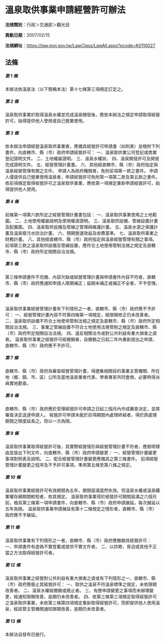 # 溫泉取供事業申請經營許可辦法

**法規類別**：行政＞交通部＞觀光目

**異動日期**：2007/02/15  

**法規網址**：https://law.moj.gov.tw/LawClass/LawAll.aspx?pcode=K0110027





## 法條
##### 第 1 條
本辦法依溫泉法（以下簡稱本法）第十七條第三項規定訂定之。

##### 第 2 條
溫泉取供事業於取得溫泉水權並完成溫泉開發後，應依本辦法之規定申請取得經營許可，始得提供他人使用或自己營業使用。

##### 第 3 條
依本辦法申請經營溫泉取供事業者，應備具經營許可申請書（如附表）並檢附下列書件，向直轄市、縣（市）政府申請經營許可：
一、溫泉取供業公司登記或商業登記證明文件。
二、土地權屬證明。
三、溫泉水權狀。
四、溫泉開發許可及開發完成證明文件。
五、經營管理計畫書。
六、其他經直轄市、縣（市）政府指定與溫泉經營管理有關之文件。
申請人為政府機關者，免附前項第一款之書件。
申請人僅提供自己營業使用溫泉者，申請經營許可免附第一項第二款及第五款之書件。
依前項規定取得經營許可之溫泉取供事業，應依第一項規定重新申請經營許可，始得提供他人使用。

##### 第 4 條
前條第一項第六款所定之經營管理計畫書包括：
一、溫泉取供事業使用之土地範圍。
二、土地使用權屬說明及使用權源證明。
三、溫泉取供設備、管線設置計畫及配置圖。
四、溫泉取供設備及管線之管理與維護計畫。
五、溫泉水源之保護計畫及溫泉廢污水防治計畫。
六、預期營運效益及收費基準。
七、溫泉取供事業之財務計畫。
八、其他經直轄市、縣（市）政府指定與溫泉經營管理有關之事項。
前項第三款之溫泉取供設備及管線設置，應符合土地使用管制法規之規定及直轄市、縣（市）政府所定相關自治法規。

##### 第 5 條
第三條申請書件不完備、內容欠缺或經營管理計畫與申請書件內容不符者，直轄市、縣（市）政府應通知申請人限期補正；屆期未補正或補正不全者，不予受理。

##### 第 6 條
溫泉取供事業經營管理計畫有下列情形之一者，直轄市、縣（市）政府應不予許可：
一、經營管理計畫內容不符第四條第一項規定，經限期修正仍未改善者。
二、溫泉取供設備不符合土地使用管制法規之規定及直轄市、縣（市）政府所定相關自治法規。
三、事業之管線設置不符合土地使用法規管制之規定及直轄市、縣（市）政府所定相關自治法規。
四、違反相關法令或對公共利益有重大損害之虞者。
溫泉取供事業之經營許可經撤銷者，自撤銷之日起二年內重新提出之申請，直轄市、縣（市）政府應不予許可。

##### 第 7 條
直轄市、縣（市）政府為審查經營管理計畫，得邀集相關目的事業主管機關、所在地（鄉、鎮、市、區）公所及當地溫泉業者代表、學者專家共同會商，必要時得派員實地勘查。

##### 第 8 條
直轄市、縣（市）政府應於受理經營許可申請之日起三個月內作成審查決定，並將審查決定送達申請人。
經營許可申請未能於前項期間內處理終結者，得於原處理期間之限度延長之。但以一次為限。

##### 第 9 條
溫泉取供事業取得經營許可後，其實際經營情形與經營管理計畫不符者，應敘明理由並提出下列文件，向直轄市、縣（市）政府申請變更：
一、經營管理計畫變更事項對照表及說明。
二、配合經營管理計畫變更應備具之第三條書件。
前項經營管理計畫變更之程序及不予許可事項，準用第五條至第八條之規定。

##### 第 10 條
溫泉取供事業經營許可有效期間為五年，期間屆滿當然失效。但溫泉水權或溫泉礦業權存續期間較短者，依其規定。
溫泉取供事業得於經營許可期間屆滿之六個月前，檢具第三條第一項申請書件，向直轄市、縣（市）政府申請展延，每次展延以五年為限。
溫泉取供事業申請展延有第十二條規定之情形者，直轄市、縣（市）政府應不予展延。

##### 第 11 條
溫泉取供事業有下列情形之一者，直轄市、縣（市）政府應撤銷其經營許可：
一、申請書件有虛偽不實登載或提供不實文件者。
二、以詐欺、脅迫或其他不正當之方法取得經營許可者。

##### 第 12 條
溫泉取供事業之經營對公共利益有重大損害之虞或有下列情形之一，直轄市、縣（市）政府應廢止其經營許可：
一、取供之溫泉不符溫泉標準之規定，未依限期改善者。
二、溫泉水權經撤銷或廢止者。
三、有應申請變更之事項而未辦理變更，經通知限期改善，逾期仍未改善者。
四、依第三條第三項規定取得經營許可之溫泉取供事業，未依第三條第四項規定重新取得經營許可，而即提供他人使用溫泉，經該管主管機關通知限期改善，逾期仍未改善者。

##### 第 13 條
本辦法自發布日施行。


